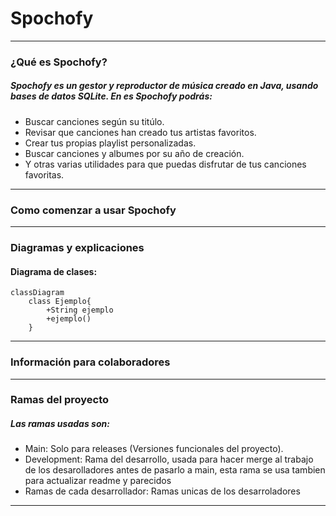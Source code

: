 # Spochofy

---

### ¿Qué es Spochofy?

##### Spochofy es un gestor y reproductor de música creado en Java, usando bases de datos SQLite. En es Spochofy podrás:

+ Buscar canciones según su titúlo.
+ Revisar que canciones han creado tus artistas favoritos.
+ Crear tus propias playlist personalizadas.
+ Buscar canciones y albumes por su año de creación.
+ Y otras varias utilidades para que puedas disfrutar de tus canciones favoritas.
---
### Como comenzar a usar Spochofy

---

### Diagramas y explicaciones 

#### Diagrama de clases:
```mermaid
classDiagram
    class Ejemplo{
        +String ejemplo
        +ejemplo()
    }
```

---
### Información para colaboradores

---
### Ramas del proyecto

##### Las ramas usadas son:

+ Main: Solo para releases (Versiones funcionales del proyecto).
+ Development: Rama del desarrollo, usada para hacer merge al trabajo de los desarolladores antes de pasarlo a main, esta rama se usa tambien para actualizar readme y parecidos
+ Ramas de cada desarrollador: Ramas unicas de los desarroladores

---